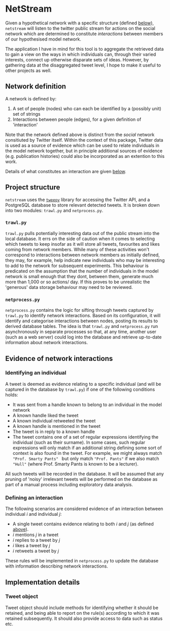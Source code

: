 # NetStream

Given a hypothetical network with a specific structure (defined
[below](#network-definition)), `netstream` will listen to the twitter public
stream for actions on the social network which are determined to constitute
*interactions* between members of our hypothesised model network.

The application I have in mind for this tool is to aggregate the retrieved data
to gain a view on the ways in which individuals can, through their varied
interests, connect up otherwise disparate sets of ideas. However, by gathering
data at the disaggregated tweet level, I hope to make it useful to other
projects as well.

## Network definition

A network is defined by:

1. A set of people (nodes) who can each be identified by a (possibly unit) set
   of strings
2. Interactions between people (edges), for a given definition of 'interaction'

Note that the network defined above is distinct from the *social* network
consitiuted by Twitter itself. Within the context of this package, Twitter data
is used as a source of evidence  which can be used to relate individuals in the
model network together, but in principle additional sources of evidence (e.g.
publication histories) could also be incorporated as an extention to this work. 

Details of what constitutes an interaction are given
[below](#defining-an-interaction).

## Project structure

`netstream` uses the [`tweepy`](http://www.tweepy.org) library for accessing
the Twitter API, and a PostgreSQL database to store relevant detected tweets.
It is broken down into two modules: `trawl.py` and `netprocess.py`.

### `trawl.py`

`trawl.py` pulls potentially interesting data out of the public stream into the
local database. It errs on the side of caution when it comes to selecting which
tweets to keep insofar as it will store all tweets, favourites and likes coming
from network members. While many of these activities won't correspond to
interactions between network members as initially defined, they may, for
example, help indicate new individuals who may be interesting to add to the
network for  subsequent experiments. This behaviour is predicated on the
assumption that the number of individuals in the model network is small enough
that they dont,  between them, generate much more than 1,000 or so actions/ day.
If this proves to be unrealistic the 'generous' data storage behaviour may need
to be reviewed.

### `netprocess.py`

`netprocess.py` contains the logic for sifting through tweets captured by
`trawl.py` to identify network interactions. Based on its configuration, it
will identify and categorise interactions between nodes, posting its results to
derived database tables. The idea is that `trawl.py` and `netprocess.py` run
asynchronously in separate processes so that, at any time, another user (such
as a web server) could log into the database and retrieve up-to-date information
about network interactions.

## Evidence of network interactions

### Identifying an individual

A tweet is deemed as evidence relating to a specific individual (and will be
captured in the database by `trawl.py`) if one of the following conditions
holds:

- It was sent from a handle known to belong to an individual in the model
  network
- A known handle liked the tweet
- A known individual retweeted the tweet
- A known handle is mentioned in the tweet
- The tweet is in reply to a known handle
- The tweet contains one of a set of regular expressions identifying the
  individual (such as their surname). In some cases, such regular expressions
  will only match if an additional string defining some sort of context is
  also found in the tweet. For example, we might always match
  `"Prof. Smarty Pants" ` but only match `"Prof. Pants"` if we also match
  `"Hull"` (where Prof. Smarty Pants is known to be a lecturer).

All such tweets will be recorded in the database. It will be assumed that any
pruning of 'noisy' irrelevant tweets will be performed on the database as part
of a manual process including exploratory data analysis.

### Defining an interaction

The following scenarios are considered evidence of an interaction between
individual $i$ and individual $j$:

- A single tweet contains evidence relating to both $i$ and $j$ (as defined
  [above](#identifying-an-individual)).
- $i$ mentions $j$ in a tweet
- $i$ replies to a tweet by $j$
- $i$ likes a tweet by $j$
- $i$ retweets a tweet by $j$

These rules will be implemented in `netprocess.py` to update the database with
information describing network interactions.

## Implementation details

### Tweet object

Tweet object should include methods for identifying whether it should be
retained, and being able to report on the rule(s) according to which it was
retained subsequently. It should also provide access to data such as status
etc.

